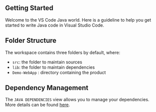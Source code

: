 ## Getting Started

Welcome to the VS Code Java world. Here is a guideline to help you get started to write Java code in Visual Studio Code.

## Folder Structure

The workspace contains three folders by default, where:

- `src`: the folder to maintain sources
- `lib`: the folder to maintain dependencies
- `Demo-WebApp` : directory containing the product
## Dependency Management

The `JAVA DEPENDENCIES` view allows you to manage your dependencies. More details can be found [here](https://github.com/microsoft/vscode-java-pack/blob/master/release-notes/v0.9.0.md#work-with-jar-files-directly).


